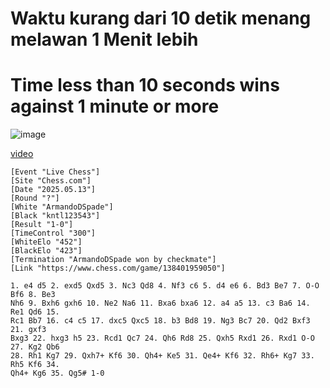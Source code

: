 # Waktu kurang dari 10 detik menang melawan 1 Menit lebih
# Time less than 10 seconds wins against 1 minute or more

![image](https://github.com/user-attachments/assets/da0874b8-c55d-4051-8c0e-19c981d00993)

[video](https://github.com/user-attachments/assets/2d96699a-ee9d-40ef-a432-c65316babf0b)

```
[Event "Live Chess"]
[Site "Chess.com"]
[Date "2025.05.13"]
[Round "?"]
[White "ArmandoDSpade"]
[Black "kntl123543"]
[Result "1-0"]
[TimeControl "300"]
[WhiteElo "452"]
[BlackElo "423"]
[Termination "ArmandoDSpade won by checkmate"]
[Link "https://www.chess.com/game/138401959050"]

1. e4 d5 2. exd5 Qxd5 3. Nc3 Qd8 4. Nf3 c6 5. d4 e6 6. Bd3 Be7 7. O-O Bf6 8. Be3
Nh6 9. Bxh6 gxh6 10. Ne2 Na6 11. Bxa6 bxa6 12. a4 a5 13. c3 Ba6 14. Re1 Qd6 15.
Rc1 Bb7 16. c4 c5 17. dxc5 Qxc5 18. b3 Bd8 19. Ng3 Bc7 20. Qd2 Bxf3 21. gxf3
Bxg3 22. hxg3 h5 23. Rcd1 Qc7 24. Qh6 Rd8 25. Qxh5 Rxd1 26. Rxd1 O-O 27. Kg2 Qb6
28. Rh1 Kg7 29. Qxh7+ Kf6 30. Qh4+ Ke5 31. Qe4+ Kf6 32. Rh6+ Kg7 33. Rh5 Kf6 34.
Qh4+ Kg6 35. Qg5# 1-0
```
